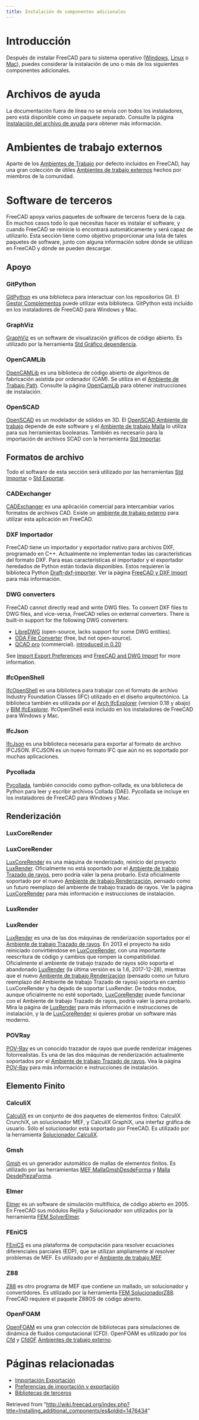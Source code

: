 ```yaml
---
title: Instalación de componentes adicionales
---
```

# Introducción

Después de instalar FreeCAD para tu sistema operativo ([Windows](/Installing_on_Windows/es "Installing on Windows/es"), [Linux](/Installing_on_Linux/es "Installing on Linux/es") o [Mac](/Installing_on_Mac/es "Installing on Mac/es")), puedes considerar la instalación de uno o más de los siguientes componentes adicionales.

# Archivos de ayuda

La documentación fuera de línea no se envía con todos los instaladores, pero está disponible como un paquete separado. Consulte la página [Instalación del archivo de ayuda](/Installing_Helpfile/es "Installing Helpfile/es") para obtener más información.

# Ambientes de trabajo externos

Aparte de los [Ambientes de Trabajo](/Workbenches/es "Workbenches/es") por defecto incluidos en FreeCAD, hay una gran colección de útiles [Ambientes de trabajo externos](/External_workbenches/es "External workbenches/es") hechos por miembros de la comunidad.

# Software de terceros

FreeCAD apoya varios paquetes de software de terceros fuera de la caja. En muchos casos todo lo que necesitas hacer es instalar el software, y cuando FreeCAD se reinicie lo encontrará automáticamente y será capaz de utilizarlo. Esta sección tiene como objetivo proporcionar una lista de tales paquetes de software, junto con alguna información sobre dónde se utilizan en FreeCAD y dónde se pueden descargar.

## Apoyo

### GitPython

[GitPython](https://github.com/gitpython-developers/GitPython) es una biblioteca para interactuar con los repositorios Git. El [Gestor Complementos](/Std_AddonMgr/es "Std AddonMgr/es") puede utilizar esta biblioteca. GitPython está incluido en los instaladores de FreeCAD para Windows y Mac.

### GraphViz

[GraphViz](https://www.graphviz.org) es un software de visualización gráficos de código abierto. Es utilizado por la herramienta [Std Gráfico dependencia](/Std_DependencyGraph/es "Std DependencyGraph/es").

### OpenCAMLib

[OpenCAMLib](http://www.anderswallin.net/CAM) es una biblioteca de código abierto de algoritmos de fabricación asistida por ordenador (CAM). Se utiliza en el [Ambiente de Trabajo Path](/Path_Workbench/es "Path Workbench/es"). Consulte la página [OpenCamLib](/index.php?title=OpenCamLib/es&action=edit&redlink=1 "OpenCamLib/es (page does not exist)") para obtener instrucciones de instalación.

### OpenSCAD

[OpenSCAD](https://www.openscad.org) es un modelador de sólidos en 3D. El [OpenSCAD Ambiente de trabajo](/OpenSCAD_Workbench/es "OpenSCAD Workbench/es") depende de este software y el [Ambiente de trabajo Malla](/Mesh_Workbench/es "Mesh Workbench/es") lo utiliza para sus herramientas booleanas. También es necesario para la importación de archivos SCAD con la herramienta [Std Importar](/Std_Import/es "Std Import/es").

## Formatos de archivo

Todo el software de esta sección será utilizado por las herramientas [Std Importar](/Std_Import/es "Std Import/es") o [Std Exportar](/index.php?title=Std_Export/es&action=edit&redlink=1 "Std Export/es (page does not exist)").

### CADExchanger

[CADExchanger](https://cadexchanger.com) es una aplicación comercial para intercambiar varios formatos de archivos CAD. Existe un [ambiente de trabajo externo](https://github.com/yorikvanhavre/CADExchanger) para utilizar esta aplicación en FreeCAD.

### DXF Importador

FreeCAD tiene un importador y exportador nativo para archivos DXF, programado en C++. Actualmente no implementan todas las características del formato DXF. Para esas características el importador y el exportador heredados de Python están todavía disponibles. Estos requieren la biblioteca Python [Draft-dxf-importer](https://github.com/yorikvanhavre/Draft-dxf-importer). Ver la página [FreeCAD y DXF Import](/FreeCAD_and_DXF_Import/es "FreeCAD and DXF Import/es") para más información.

### DWG converters

FreeCAD cannot directly read and write DWG files. To convert DXF files to DWG files, and vice-versa, FreeCAD relies on external converters. There is built-in support for the following DWG converters:

* [LibreDWG](https://www.gnu.org/software/libredwg) (open-source, lacks support for some DWG entities).
* [ODA File Converter](https://www.opendesign.com/guestfiles/oda_file_converter) (free, but not open-source).
* [QCAD pro](https://qcad.org/en/qcad-command-line-tools#dwg2dwg) (commercial). [introduced in 0.20](/Release_notes_0.20 "Release notes 0.20")

See [Import Export Preferences](/Import_Export_Preferences#DWG "Import Export Preferences") and [FreeCAD and DWG Import](/FreeCAD_and_DWG_Import "FreeCAD and DWG Import") for more information.

### IfcOpenShell

[IfcOpenShell](http://ifcopenshell.org) es una biblioteca para trabajar con el formato de archivo Industry Foundation Classes (IFC) utilizado en el diseño arquitectónico. La biblioteca también es utilizada por el [Arch IfcExplorer](/Arch_IfcExplorer/es "Arch IfcExplorer/es") (version 0.18 y abajo) y [BIM IfcExplorer](/BIM_IfcExplorer/es "BIM IfcExplorer/es"). IfcOpenShell está incluido en los instaladores de FreeCAD para Windows y Mac.

### IfcJson

[IfcJson](https://github.com/buildingSMART/ifcJSON) es una biblioteca necesaria para exportar al formato de archivo IFCJSON. IFCJSON es un nuevo formato IFC que aún no es soportado por muchas aplicaciones.

### Pycollada

[Pycollada](https://github.com/pycollada/pycollada/releases), también conocido como python-collada, es una biblioteca de Python para leer y escribir archivos Collada (DAE). Pycollada se incluye en los instaladores de FreeCAD para Windows y Mac.

## Renderización

### LuxCoreRender

### LuxCoreRender

[LuxCoreRender](https://www.luxcorerender.org) es una máquina de renderizado, reinicio del proyecto [LuxRender](/index.php?title=LuxRender/es&action=edit&redlink=1 "LuxRender/es (page does not exist)"). Oficialmente no está soportado por el [Ambiente de trabajo Trazado de rayos](/Raytracing_Workbench/es "Raytracing Workbench/es"), pero podría valer la pena probarlo. Está oficialmente soportado por el nuevo [Ambiente de trabajo Renderización](https://github.com/FreeCAD/FreeCAD-render), pensado como un futuro reemplazo del ambiente de trabajo trazado de rayos. Ver la página [LuxCoreRender](/index.php?title=LuxCoreRender/es&action=edit&redlink=1 "LuxCoreRender/es (page does not exist)") para más información e instrucciones de instalación.

### LuxRender

### LuxRender

[LuxRender](https://luxcorerender.org/history/) es una de las dos máquinas de renderización soportados por el [Ambiente de trabajo Trazado de rayos](/Raytracing_Workbench/es "Raytracing Workbench/es"). En 2013 el proyecto ha sido reiniciado convirtiéndose en [LuxCoreRender](/index.php?title=LuxCoreRender/es&action=edit&redlink=1 "LuxCoreRender/es (page does not exist)"), con una importante reescritura de código y cambios que rompen la compatibilidad. Oficialmente el ambiente de trabajo trazado de rayos sólo soporta el abandonado [LuxRender](/index.php?title=LuxRender/es&action=edit&redlink=1 "LuxRender/es (page does not exist)") (la última versión es la 1.6, 2017-12-28), mientras que el nuevo [Ambiente de trabajo Renderización](https://github.com/FreeCAD/FreeCAD-render) (pensado como un futuro reemplazo del Ambiente de trabajo Trazado de rayos) soporta en cambio LuxCoreRender y ha dejado de soportar LuxRender. De todos modos, aunque oficialmente no esté soportado, [LuxCoreRender](/index.php?title=LuxCoreRender/es&action=edit&redlink=1 "LuxCoreRender/es (page does not exist)") puede funcionar con el Ambiente de trabajo Trazado de rayos, podría valer la pena probarlo. Mira la página de [LuxRender](/index.php?title=LuxRender/es&action=edit&redlink=1 "LuxRender/es (page does not exist)") para más información e instrucciones de instalación, y la de [LuxCoreRender](/index.php?title=LuxCoreRender/es&action=edit&redlink=1 "LuxCoreRender/es (page does not exist)") si quieres probar un software más moderno.

### POVRay

[POV-Ray](https://www.povray.org) es un conocido trazador de rayos que puede renderizar imágenes fotorrealistas. Es una de las dos máquinas de renderización actualmente soportados por el [Ambiente de trabajo Trazado de rayos](/Raytracing_Workbench/es "Raytracing Workbench/es"). Vea la página [POV-Ray](/index.php?title=POV-Ray/es&action=edit&redlink=1 "POV-Ray/es (page does not exist)") para más información e instrucciones de instalación.

## Elemento Finito

### CalculiX

[CalculiX](http://calculix.de) es un conjunto de dos paquetes de elementos finitos: CalculiX CrunchiX, un solucionador MEF, y
CalculiX GraphiX, una interfaz gráfica de usuario. Sólo el solucionador está soportado por FreeCAD. Es utilizado por la herramienta [Solucionador CalculiX](/index.php?title=FEM_SolverCalculiX/es&action=edit&redlink=1 "FEM SolverCalculiX/es (page does not exist)").

### Gmsh

[Gmsh](http://gmsh.info) es un generador automático de mallas de elementos finitos. Es utilizado por las herramientas [MEF MallaGmshDesdeForma](/index.php?title=FEM_MeshGmshFromShape/es&action=edit&redlink=1 "FEM MeshGmshFromShape/es (page does not exist)") y [Malla DesdePiezaForma](/index.php?title=Mesh_FromPartShape/es&action=edit&redlink=1 "Mesh FromPartShape/es (page does not exist)").

### Elmer

[Elmer](https://www.csc.fi/web/elmer) es un software de simulación multifísica, de código abierto en 2005. En FreeCAD sus módulos Rejilla y Solucionador son utilizados por la herramienta [FEM SolverElmer](/index.php?title=FEM_SolverElmer/es&action=edit&redlink=1 "FEM SolverElmer/es (page does not exist)").

### FEniCS

[FEniCS](https://fenicsproject.org) es una plataforma de computación para resolver ecuaciones diferenciales parciales (EDP), que se utilizan ampliamente al resolver problemas de MEF. Es utilizado por el [Ambiente de trabajo MEF](/FEM_Workbench/es "FEM Workbench/es")

### Z88

[Z88](https://en.z88.de) es otro programa de MEF que contiene un mallado, un solucionador y convertidores. Es utilizado por la herramienta [FEM SolucionadorZ88](/index.php?title=FEM_SolverZ88/es&action=edit&redlink=1 "FEM SolverZ88/es (page does not exist)"). FreeCAD requiere el paquete Z88OS de código abierto.

### OpenFOAM

[OpenFOAM](https://openfoam.org) es una gran colección de bibliotecas para simulaciones de dinámica de fluidos computacional (CFD). OpenFOAM es utilizado por los [Cfd](/index.php?title=Cfd_Workbench/es&action=edit&redlink=1 "Cfd Workbench/es (page does not exist)") y [CfdOF](https://github.com/jaheyns/CfdOF) [Ambientes de trabajo externo](/External_workbenches/es "External workbenches/es").

# Páginas relacionadas

* [Importación Exportación](/Import_Export/es "Import Export/es")
* [Preferencias de importación y exportación](/Import_Export_Preferences/es "Import Export Preferences/es")
* [Bibliotecas de terceros](/Third_Party_Libraries/es "Third Party Libraries/es")

Retrieved from "<http://wiki.freecad.org/index.php?title=Installing_additional_components/es&oldid=1476434>"
